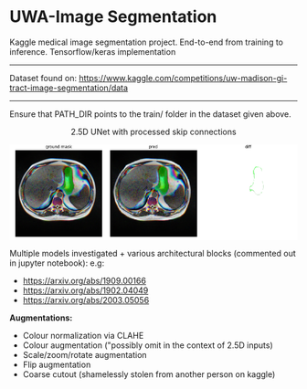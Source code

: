 # UWA-Image Segmentation

Kaggle medical image segmentation project. End-to-end from training to inference. Tensorflow/keras implementation

---

Dataset found on: https://www.kaggle.com/competitions/uw-madison-gi-tract-image-segmentation/data

---

Ensure that PATH_DIR points to the train/ folder in the dataset given above.

<p style="text-align: center;">2.5D UNet with processed skip connections</p>
<img src="images/pred.png" align="middle" width="800">

Multiple models investigated + various architectural blocks (commented out in jupyter notebook):
e.g:
- https://arxiv.org/abs/1909.00166
- https://arxiv.org/abs/1902.04049
- https://arxiv.org/abs/2003.05056

**Augmentations:**
- Colour normalization via CLAHE
- Colour augmentation ("possibly omit in the context of 2.5D inputs)
- Scale/zoom/rotate augmentation
- Flip augmentation
- Coarse cutout (shamelessly stolen from another person on kaggle)

